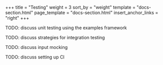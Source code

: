 +++
title = "Testing"
weight = 3
sort_by = "weight"
template = "docs-section.html"
page_template = "docs-section.html"
insert_anchor_links = "right"
+++

TODO: discuss unit testing using the examples framework

TODO: discuss strategies for integration testing

TODO: discuss input mocking

TODO: discuss setting up CI
